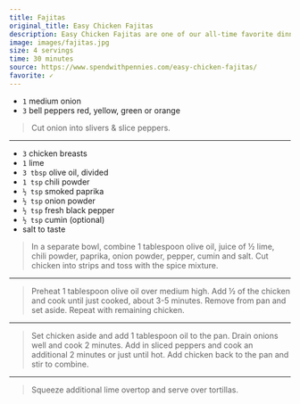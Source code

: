 ```yaml
---
title: Fajitas
original_title: Easy Chicken Fajitas
description: Easy Chicken Fajitas are one of our all-time favorite dinners. Tender juicy chicken breasts, fresh crisp peppers, and sweet onions tossed in an easy homemade seasoning and piled high in tortillas.
image: images/fajitas.jpg
size: 4 servings
time: 30 minutes
source: https://www.spendwithpennies.com/easy-chicken-fajitas/
favorite: ✓
---
```


* `1` medium onion
* `3` bell peppers red, yellow, green or orange

> Cut onion into slivers & slice peppers.

---

* `3` chicken breasts
* `1` lime
* `3 tbsp` olive oil, divided
* `1 tsp` chili powder
* `½ tsp` smoked paprika
* `½ tsp` onion powder
* `½ tsp` fresh black pepper
* `½ tsp` cumin (optional)
* salt to taste

> In a separate bowl, combine 1 tablespoon olive oil, juice of ½ lime, chili powder, paprika, onion powder, pepper, cumin and salt. Cut chicken into strips and toss with the spice mixture.

---

> Preheat 1 tablespoon olive oil over medium high. Add ½ of the chicken and cook until just cooked, about 3-5 minutes. Remove from pan and set aside. Repeat with remaining chicken.

---

> Set chicken aside and add 1 tablespoon oil to the pan. Drain onions well and cook 2 minutes. Add in sliced peppers and cook an additional 2 minutes or just until hot. Add chicken back to the pan and stir to combine.

---

> Squeeze additional lime overtop and serve over tortillas.
